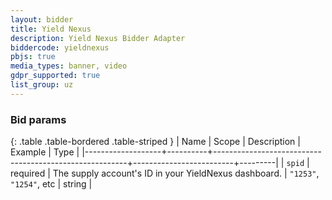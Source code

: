 ```yaml
---
layout: bidder
title: Yield Nexus
description: Yield Nexus Bidder Adapter
biddercode: yieldnexus
pbjs: true
media_types: banner, video
gdpr_supported: true
list_group: uz
---
```


### Bid params

{: .table .table-bordered .table-striped }
| Name              | Scope    | Description                                            | Example                 | Type    |
|-------------------+----------+--------------------------------------------------------+-------------------------+---------|
| `spid` | required | The supply account's ID in your YieldNexus dashboard.             | `"1253"`, `"1254"`, etc |  string |
